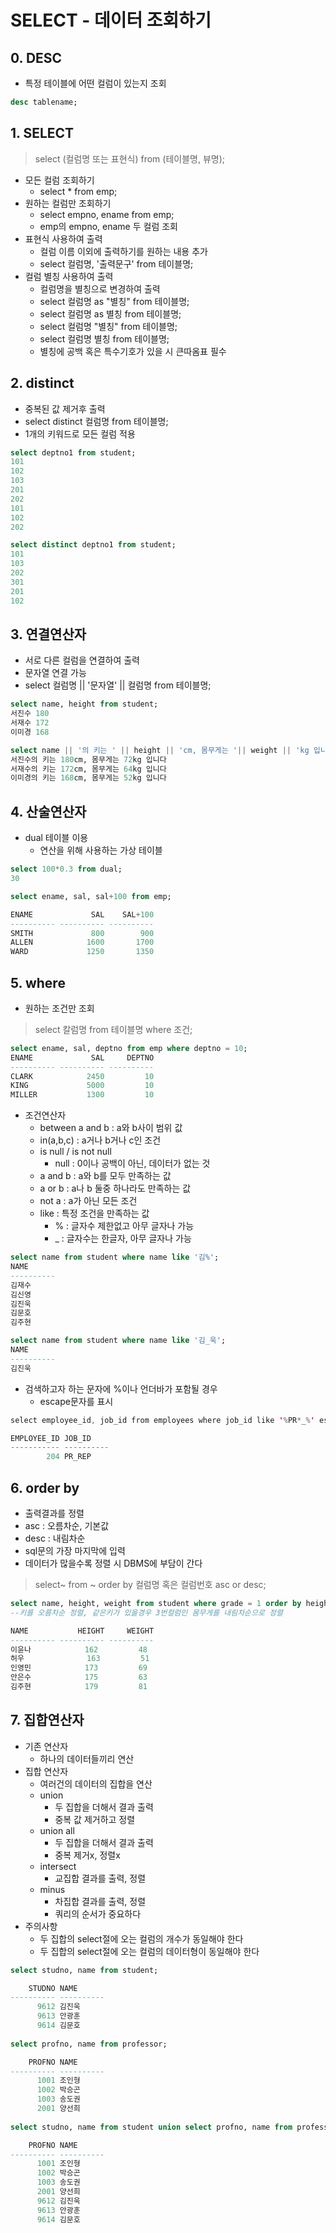 # SELECT - 데이터 조회하기
## 0. DESC
- 특정 테이블에 어떤 컬럼이 있는지 조회   

```sql
desc tablename;
```

## 1. SELECT
> select (컬럼명 또는 표현식) from (테이블명, 뷰명);   

- 모든 컬럼 조회하기
  - select * from emp;
- 원하는 컬럼만 조회하기
  - select empno, ename from emp;
  - emp의 empno, ename 두 컬럼 조회
- 표현식 사용하여 출력
  - 컬럼 이름 이외에 출력하기를 원하는 내용 추가
  - select 컬럼명, '출력문구' from 테이블명;
- 컬럼 별칭 사용하여 출력
  - 컬럼명을 별칭으로 변경하여 출력
  - select 컬럼명 as "별칭" from 테이블명;
  - select 컬럼명 as 별칭 from 테이블명;
  - select 컬럼명 "별칭" from 테이블명;
  - select 컬럼명 별칭 from 테이블명;
  - 별칭에 공백 혹은 특수기호가 있을 시 큰따옴표 필수
## 2. distinct
  - 중복된 값 제거후 출력
  - select distinct 컬럼명 from 테이블명;
  - 1개의 키워드로 모든 컬럼 적용   

```sql
select deptno1 from student;
101
102
103
201
202
101
102
202

select distinct deptno1 from student;
101
103
202
301
201
102
```

## 3. 연결연산자
- 서로 다른 컬럼을 연결하여 출력
- 문자열 연결 가능
- select 컬럼명 || '문자열' || 컬럼명 from 테이블명;   

```sql
select name, height from student;
서진수	180
서재수	172
이미경	168

select name || '의 키는 ' || height || 'cm, 몸무게는 '|| weight || 'kg 입니다' from student;
서진수의 키는 180cm, 몸무게는 72kg 입니다
서재수의 키는 172cm, 몸무게는 64kg 입니다
이미경의 키는 168cm, 몸무게는 52kg 입니다

```

## 4. 산술연산자
- dual 테이블 이용
  - 연산을 위해 사용하는 가상 테이블   

```sql
select 100*0.3 from dual;
30

select ename, sal, sal+100 from emp;

ENAME             SAL    SAL+100
---------- ---------- ----------
SMITH             800        900
ALLEN            1600       1700
WARD             1250       1350

```

## 5. where
- 원하는 조건만 조회
> select 칼럼명 from 테이블명 where 조건;   

```sql
select ename, sal, deptno from emp where deptno = 10;
ENAME             SAL     DEPTNO
---------- ---------- ----------
CLARK            2450         10
KING             5000         10
MILLER           1300         10
```
- 조건연산자
  - between a and b : a와 b사이 범위 값
  - in(a,b,c) : a거나 b거나 c인 조건
  - is null / is not null
    - null : 0이나 공백이 아닌, 데이터가 없는 것
  - a and b : a와 b를 모두 만족하는 값
  - a or b : a나 b 둘중 하나라도 만족하는 값
  - not a : a가 아닌 모든 조건
  - like : 특정 조건을 만족하는 값
    - % : 글자수 제한없고 아무 글자나 가능
    - _ : 글자수는 한글자, 아무 글자나 가능   

```sql
select name from student where name like '김%';
NAME      
----------
김재수
김신영
김진욱
김문호
김주현

select name from student where name like '김_욱';
NAME      
----------
김진욱
```
- 검색하고자 하는 문자에 %이나 언더바가 포함될 경우
  - escape문자를 표시   

```java
select employee_id, job_id from employees where job_id like '%PR*_%' escape '*';

EMPLOYEE_ID JOB_ID    
----------- ----------
        204 PR_REP 
```

## 6. order by
- 출력결과를 정렬
- asc : 오름차순, 기본값
- desc : 내림차순
- sql문의 가장 마지막에 입력
- 데이터가 많을수록 정렬 시 DBMS에 부담이 간다   
> select~ from ~ order by 컬럼명 혹은 컬럼번호 asc or desc;   

```sql
select name, height, weight from student where grade = 1 order by height asc, 3 desc;
--키를 오름차순 정렬, 같은키가 있을경우 3번컬럼인 몸무게를 내림차순으로 정렬

NAME           HEIGHT     WEIGHT
---------- ---------- ----------
이윤나            162         48
허우              163         51
인영민            173         69
안은수            175         63
김주현            179         81

```

## 7. 집합연산자
- 기존 연산자
  - 하나의 데이터들끼리 연산
- 집합 연산자
  - 여러건의 데이터의 집합을 연산
  - union
    - 두 집합을 더해서 결과 출력
    - 중복 값 제거하고 정렬
  - union all
    - 두 집합을 더해서 결과 출력
    - 중복 제거x, 정렬x
  - intersect
    - 교집합 결과를 출력, 정렬
  - minus
    - 차집합 결과를 출력, 정렬
    - 쿼리의 순서가 중요하다
- 주의사항
  - 두 집합의 select절에 오는 컬럼의 개수가 동일해야 한다
  - 두 집합의 select절에 오는 컬럼의 데이터형이 동일해야 한다   

```sql
select studno, name from student;

    STUDNO NAME      
---------- ----------
      9612 김진욱    
      9613 안광훈    
      9614 김문호  
      
select profno, name from professor;

    PROFNO NAME      
---------- ----------
      1001 조인형    
      1002 박승곤    
      1003 송도권    
      2001 양선희
      
select studno, name from student union select profno, name from professor;

    PROFNO NAME      
---------- ----------
      1001 조인형    
      1002 박승곤    
      1003 송도권    
      2001 양선희
      9612 김진욱    
      9613 안광훈    
      9614 김문호
```
